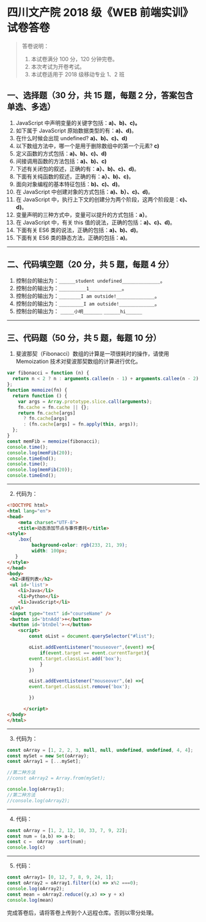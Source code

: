 # 四川文产院 2018 级《WEB 前端实训》试卷答卷

> 答卷说明：
> 1. 本试卷满分 100 分，120 分钟完卷。
> 2. 本次考试为开卷考试。
> 3. 本试卷适用于 2018 级移动专业 1、2 班

## 一、选择题（30 分，共 15 题，每题 2 分，答案包含单选、多选）

1. JavaScript 中声明变量的关键字包括：**a)、b)、c)。**
2. 如下属于 JavaScript 原始数据类型的有：**a)、d)**。
3. 在什么时候会出现 undefined? **a)、b)、c)、d)**
4. 以下数组方法中，哪一个是用于删除数组中的第一个元素?   **c)**
5. 定义函数的方式包括：**a)、b)、c)、d)**
6. 间接调用函数的方法包括：**a)、b)、c)**
7. 下述有关闭包的叙述，正确的有：**a）、b)、c)、d)**。
8. 下面有关纯函数的叙述，正确的有：**a）、b)、c)**。
9. 面向对象编程的基本特征包括：**b)、c)、d)**。
10. 在 JavaScript 中创建对象的方式包括：**a)、b）、c)、d)**。
11. 在 JavaScript 中，执行上下文的创建分为两个阶段，这两个阶段是：**c)、d)**。
12. 变量声明的三种方式中，变量可以提升的方式包括：**a）**。
13. 在 JavaScript 中，有关 this 值的说法，正确的包括：**a)、c)、d)**。
14. 下面有关 ES6 类的说法，正确的包括：**a)、b)、d)**。
15. 下面有关 ES6 类的静态方法，正确的包括：**a)**。

------

## 二、代码填空题（20 分，共 5 题，每题 4 分）

1. 控制台的输出为：`______student undefined______________`。
2. 控制台的输出为：`__________1____________`。
3. 控制台的输出为：`________I am outside!______________`。
4. 控制台的输出为：`_________I am outside!_____________`。
5. 控制台的输出为：
    `_____小明_______`
    `______hi______`
-------

## 三、代码题（50 分，共 5 题，每题 10 分）

1. 斐波那契（Fibonacci）数组的计算是一项很耗时的操作，请使用 Memoization 技术对斐波那契数组的计算进行优化。

```js
var fibonacci = function (n) {
  return n < 2 ? n : arguments.callee(n - 1) + arguments.callee(n - 2);
};
function memoize(fn) {
  return function () {
    var args = Array.prototype.slice.call(arguments);
    fn.cache = fn.cache || {};
    return fn.cache[args]
      ? fn.cache[args]
      : (fn.cache[args] = fn.apply(this, args));
  };
}
const memFib = memoize(fibonacci);
console.time();
console.log(memFib(20));
console.timeEnd();
console.time();
console.log(memFib(20));
console.timeEnd();

```

-------

2. 代码为：

```html
<!DOCTYPE html>
<html lang="en">
<head>
	<meta charset="UTF-8">
	<title>动态添加节点与事件委托</title>
<style>
    .box{
         background-color: rgb(233, 21, 39);
         width: 100px;
   }
</style>
</head>
<body>
 <h2>课程列表</h2>
 <ul id='list'>
 	<li>Java</li>
 	<li>Python</li>
 	<li>JavaScript</li>
 </ul>
 <input type="text" id="courseName" />
 <button id='btnAdd'>+</button>
 <button id='btnDel'>-</button>
    <script>
        const oList = document.querySelector("#list");

        oList.addEventListener("mouseover",(event) =>{
            if(event.target == event.currentTarget){
        event.target.classList.add('box');
            }
        })

        oList.addEventListener("mouseover",(e) =>{
        event.target.classList.remove('box');

        })

      </script>  
</body>
</html>
```

-------

3. 代码为：

```js
const oArray = [1, 2, 2, 3, null, null, undefined, undefined, 4, 4];
const mySet = new Set(oArray);
const oArray1 = [...mySet];

//第二种方法
//const oArray2 = Array.from(mySet);

console.log(oArray1);
//第二种方法
//console.log(oArray2);
```

-------

4. 代码：

```js
const oArray = [1, 2, 12, 10, 33, 7, 9, 22];
const num = (a,b) => a-b;
const c =  oArray .sort(num);
console.log(c)
```

-------

5. 代码：

```js
const oArray1= [0, 12, 7, 8, 9, 24, 1];
const oArray2 = oArray1.filter((x) => x%2 ===0);
console.log(oArray2);
const mean = oArray2.reduce((y,x) => y + x)
console.log(mean)
```





完成答卷后，请将答卷上传到个人远程仓库。否则以零分处理。

​        